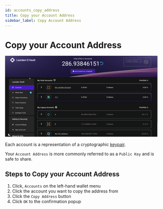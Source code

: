 ```yaml
---
id: accounts_copy_address
title: Copy your Account Address
sidebar_label: Copy Account Address
---
```

# Copy your Account Address

![](img/wallet/gif/1.0.0_account_copy_address.gif)

Each account is a representation of a cryptographic <u>[keypair](/accounts_linked_overview)</u>.

Your `Account Address` is more commonly referred to as a `Public Key` and is safe to share.

## Steps to Copy your Account Address
1. Click, `Accounts` on the left-hand wallet menu
2. Click the account you want to copy the address from
3. Click the `Copy Address` button
4. Click `OK` to the confirmation popup
